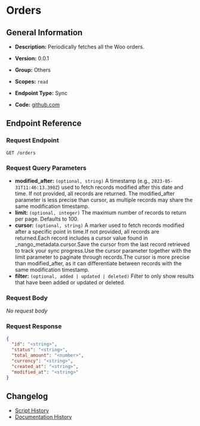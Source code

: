 # Orders

## General Information

- **Description:** Periodically fetches all the Woo orders.

- **Version:** 0.0.1
- **Group:** Others
- **Scopes:** `read`
- **Endpoint Type:** Sync
- **Code:** [github.com](https://github.com/NangoHQ/integration-templates/tree/main/integrations/woocommerce/syncs/orders.ts)


## Endpoint Reference

### Request Endpoint

`GET /orders`

### Request Query Parameters

- **modified_after:** `(optional, string)` A timestamp (e.g., `2023-05-31T11:46:13.390Z`) used to fetch records modified after this date and time. If not provided, all records are returned. The modified_after parameter is less precise than cursor, as multiple records may share the same modification timestamp.
- **limit:** `(optional, integer)` The maximum number of records to return per page. Defaults to 100.
- **cursor:** `(optional, string)` A marker used to fetch records modified after a specific point in time.If not provided, all records are returned.Each record includes a cursor value found in _nango_metadata.cursor.Save the cursor from the last record retrieved to track your sync progress.Use the cursor parameter together with the limit parameter to paginate through records.The cursor is more precise than modified_after, as it can differentiate between records with the same modification timestamp.
- **filter:** `(optional, added | updated | deleted)` Filter to only show results that have been added or updated or deleted.

### Request Body

_No request body_

### Request Response

```json
{
  "id": "<string>",
  "status": "<string>",
  "total_amount": "<number>",
  "currency": "<string>",
  "created_at": "<string>",
  "modified_at": "<string>"
}
```

## Changelog

- [Script History](https://github.com/NangoHQ/integration-templates/commits/main/integrations/woocommerce/syncs/orders.ts)
- [Documentation History](https://github.com/NangoHQ/integration-templates/commits/main/integrations/woocommerce/syncs/orders.md)

<!-- END  GENERATED CONTENT -->


